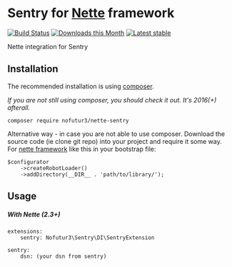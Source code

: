# Sentry for [Nette](https://www.nette.org) framework
[![Build Status](https://travis-ci.org/nofutur3/nette-sentry.svg?branch=master)](https://travis-ci.org/nofutur3/nette-sentry)
[![Downloads this Month](https://img.shields.io/packagist/dm/nofutur3/nette-sentry.svg)](https://packagist.org/packages/nofutur3/nette-sentry)
[![Latest stable](https://img.shields.io/packagist/v/nofutur3/nette-sentry.svg)](https://packagist.org/packages/nofutur3/nette-sentry)


Nette integration for Sentry

## Installation

The recommended installation is using [composer](https://getcomposer.org/). 

_If you are not still using composer, you should check it out. It's 2016(+) afterall._

```
composer require nofutur3/nette-sentry
```

Alternative way - in case you are not able to use composer. Download the source code (ie clone git repo) into your project
and require it some way. For [nette framework](https://nette.org/en/) like this in your bootstrap file:
```
$configurator
    ->createRobotLoader()
    ->addDirectory(__DIR__ . 'path/to/library/');
```

## Usage
##### With Nette (2.3+)
```
extensions:
    sentry: Nofutur3\Sentry\DI\SentryExtension
    
sentry:
    dsn: (your dsn from sentry)
```